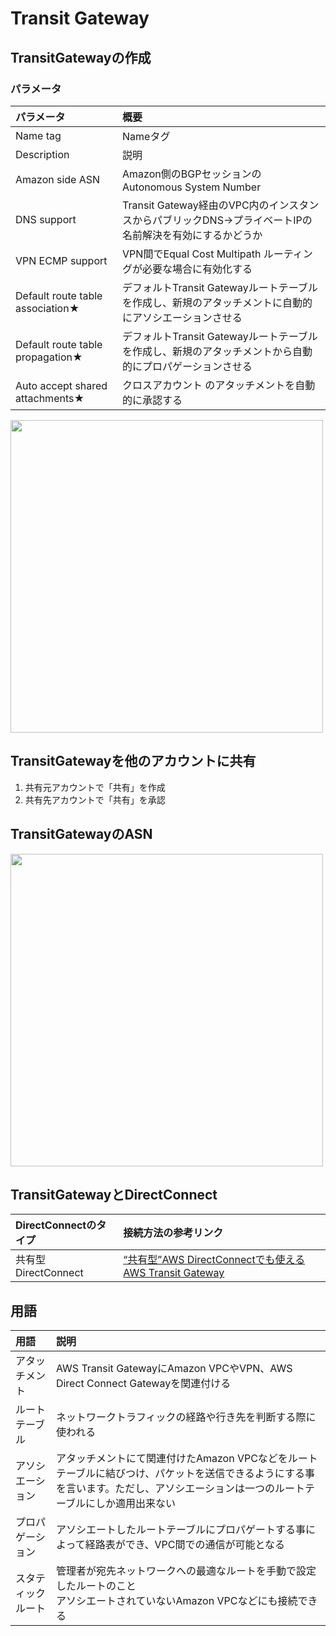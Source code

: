 # Transit Gateway


## TransitGatewayの作成
### パラメータ
| パラメータ | 概要 |
| :- | :- |
| Name tag | 	Nameタグ |
| Description | 	説明 |
| Amazon side ASN | 	Amazon側のBGPセッションのAutonomous System Number |
| DNS support | 	Transit Gateway経由のVPC内のインスタンスからパブリックDNS→プライベートIPの名前解決を有効にするかどうか |
| VPN ECMP support | 	VPN間でEqual Cost Multipath ルーティングが必要な場合に有効化する |
| Default route table association★ | 	デフォルトTransit Gatewayルートテーブルを作成し、新規のアタッチメントに自動的にアソシエーションさせる |
| Default route table propagation★ | 	デフォルトTransit Gatewayルートテーブルを作成し、新規のアタッチメントから自動的にプロパゲーションさせる |
| Auto accept shared attachments★ | 	クロスアカウント のアタッチメントを自動的に承認する |

<img src=https://user-images.githubusercontent.com/45380191/147326495-0f17acea-ac24-472b-b9cc-aee208046c8d.png width=500>



## TransitGatewayを他のアカウントに共有
1. 共有元アカウントで「共有」を作成
1. 共有先アカウントで「共有」を承認


## TransitGatewayのASN
<img src=https://user-images.githubusercontent.com/45380191/147325673-4c3cd0d1-3df0-425c-83ac-d182bb3e32f4.png width=500>

## TransitGatewayとDirectConnect
| DirectConnectのタイプ | 接続方法の参考リンク |
| :- | :- |
| 共有型DirectConnect　| [“共有型”AWS DirectConnectでも使えるAWS Transit Gateway](https://aws.amazon.com/jp/blogs/news/aws-transit-gateway-with-shared-directconnect/) |

## 用語
| 用語 | 説明 |
| :- | :- |
| アタッチメント | AWS Transit GatewayにAmazon VPCやVPN、AWS Direct Connect Gatewayを関連付ける |
| ルートテーブル | ネットワークトラフィックの経路や行き先を判断する際に使われる |
| アソシエーション | アタッチメントにて関連付けたAmazon VPCなどをルートテーブルに結びつけ、パケットを送信できるようにする事を言います。ただし、アソシエーションは一つのルートテーブルにしか適用出来ない |
| プロパゲーション | アソシエートしたルートテーブルにプロパゲートする事によって経路表ができ、VPC間での通信が可能となる |
| スタティックルート | 管理者が宛先ネットワークへの最適なルートを手動で設定したルートのこと<br>アソシエートされていないAmazon VPCなどにも接続できる |

